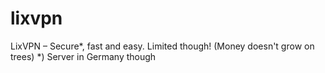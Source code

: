 # lixvpn
LixVPN – Secure*, fast and easy. Limited though! (Money doesn't grow on trees) *) Server in Germany though
